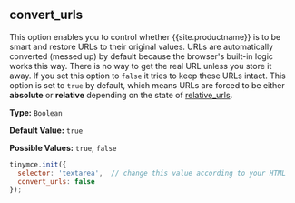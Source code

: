 ## convert_urls

This option enables you to control whether {{site.productname}} is to be smart and restore URLs to their original values. URLs are automatically converted (messed up) by default because the browser's built-in logic works this way. There is no way to get the real URL unless you store it away. If you set this option to `false` it tries to keep these URLs intact. This option is set to `true` by default, which means URLs are forced to be either **absolute** or **relative** depending on the state of [relative_urls](#relative_urls).

**Type:** `Boolean`

**Default Value:** `true`

**Possible Values:** `true`, `false`

```js
tinymce.init({
  selector: 'textarea',  // change this value according to your HTML
  convert_urls: false
});
```
